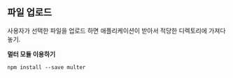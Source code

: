 ## 파일 업로드
사용자가 선택한 파일을 업로드 하면 애플리케이션이 받아서 적당한 디렉토리에 가져다 놓기.  

**멀터 모듈 이용하기**

`npm install --save multer`
